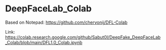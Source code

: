 # DeepFaceLab_Colab
Based on Notepad: 
https://github.com/chervonij/DFL-Colab

Link: https://colab.research.google.com/github/Sabut0l/DeepFake_DeepFaceLab_Colab/blob/main/DFL1.0_Colab.ipynb 
